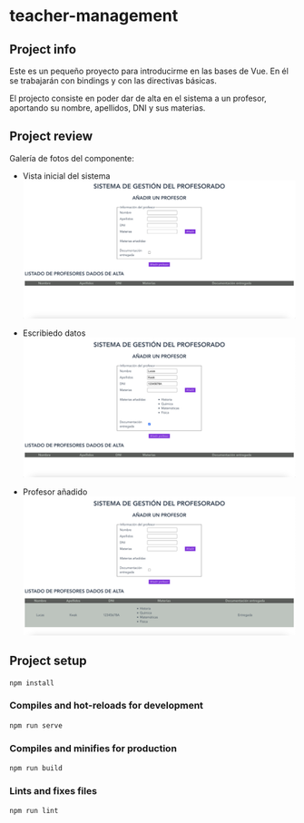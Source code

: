 # teacher-management

## Project info
Este es un pequeño proyecto para introducirme en las bases de Vue. En él se trabajarán con bindings y con las directivas básicas.

El projecto consiste en poder dar de alta en el sistema a un profesor, aportando su nombre, apellidos, DNI y sus materias.

## Project review
Galería de fotos del componente:

- Vista inicial del sistema
![Vista incial del sistema](./src/assets/foto-1.png)

- Escribiedo datos
![Escribiendo datos](./src/assets/foto-2.png)

- Profesor añadido
![Profesor añadido](./src/assets/foto-3.png)

## Project setup
```
npm install
```

### Compiles and hot-reloads for development
```
npm run serve
```

### Compiles and minifies for production
```
npm run build
```

### Lints and fixes files
```
npm run lint
```
